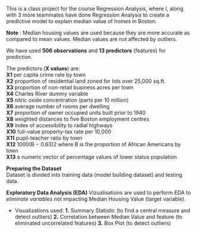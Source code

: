 This is a class project for the course Regression Analysis, where I, along with 3 more teammates have done Regression Analysis to create a predictive model to explain median value of homes in Boston.

**Note** : Median housing values are used because they are more accurate as compared to mean values. Median values are not affected by outliers.

We have used **506 observations** and **13 predictors** (features) for prediction.

The predictors (**X values**) are:\
**X1** per capita crime rate by town     
**X2** proportion of residential land zoned for lots over 25,000 sq.ft.   
**X3** proportion of non-retail business acres per town  
**X4** Charles River dummy variable   
**X5** nitric oxide concentration (parts per 10 million)   
**X6** average number of rooms per dwelling  
**X7** proportion of owner occupied units built prior to 1940   
**X8** weighted distances to five Boston employment centres  
**X9** index of accessibility to radial highways   
**X10** full-value property-tax rate per 10,000   
**X11** pupil-teacher ratio by town   
**X12** 1000(B − 0.63)2 where B is the proportion of African Americans by town   
**X13** a numeric vector of percentage values of lower status population 

**Preparing the Dataset**     
Dataset is divided into training data (model building dataset) and testing data.  

**Exploratory Data Analysis (EDA)**
Vizualisations are used to perform EDA to *eliminate variables* not impacting Median Housing Value (target variable).   

   - Visualizations used:
      **1.** Summary Statistic (to find a central measure and detect outliers)
      **2.** Correlation between Median Value and feature (to eliminated uncorrelated features)
      **3.** Box Plot (to detect outliers)
   


    

 


